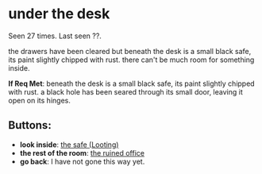 # under the desk

Seen 27 times. Last seen ??.

the drawers have been cleared but beneath the desk is a small black safe, its paint slightly chipped with rust. there can't be much room for something inside.

**If Req Met**: beneath the desk is a small black safe, its paint slightly chipped with rust. a black hole has been seared through its small door, leaving it open on its hinges.

## Buttons:

- **look inside**: [the safe (Looting)](the-safe--Looting--j84kap.md)
- **the rest of the room**: [the ruined office](the-ruined-office-Nnkh4ub.md)
- **go back**: I have not gone this way yet.